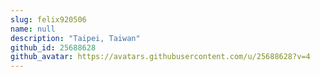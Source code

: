 ```yaml
---
slug: felix920506
name: null
description: "Taipei, Taiwan"
github_id: 25688628
github_avatar: https://avatars.githubusercontent.com/u/25688628?v=4
---
```


